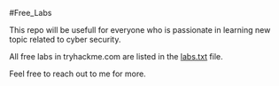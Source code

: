 #Free_Labs

This repo will be usefull for everyone who is passionate in learning new topic related to cyber security.

All free labs in tryhackme.com are listed in the [labs.txt](https://github.com/azwisec/freelabs/blob/main/labs.txt)  file.

Feel free to reach out to me for more.
